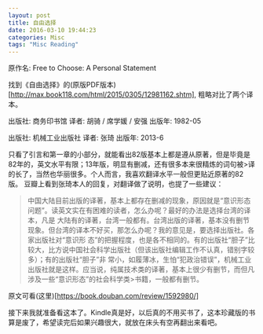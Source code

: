 ```yaml
---
layout: post
title: 自由选择
date: 2016-03-10 19:44:23
categories: Misc
tags: "Misc Reading"
---
```


原作名: Free to Choose: A Personal Statement

找到《自由选择》的(原版PDF版本)[http://max.book118.com/html/2015/0305/12981162.shtm], 粗略对比了两个译本。


出版社: 商务印书馆
译者: 胡骑 / 席学媛 / 安强
出版年: 1982-05

出版社: 机械工业出版社
译者: 张琦
出版年: 2013-6

只看了引言和第一章的小部分，就能看出82版基本上都是遵从原著，但是毕竟是82年的，英文水平有限；13年版，明显有删减，还有很多本来很精炼的词句被>译的长了，当然也华丽很多。个人而言，我喜欢翻译水平一般但更贴近原著的82版。
豆瓣上看到张琦本人的回复，对翻译做了说明，也提了一些建议：

>中国大陆目前出版的译著，基本上都存在删减的现象，原因就是“意识形态问题”。读英文实在有困难的读者，怎么办呢？最好的办法是选择台湾的译本，凡是
大陆有的译著，台湾一般都有。台湾出版的译著，基本没有删节现象。但台湾的译本不好买，那怎么办呢？我的意见是，要选择出版社。各家出版社对“意识形
态”的把握程度，也是各不相同的。有的出版社“胆子”比较大，比方说中国社会科学出版社（但该出版社编辑工作不认真，错别字较多）；有的出版社“胆子”非
常小，如履薄冰，生怕“犯政治错误”，机械工业出版社就是这样。应当说，纯属技术类的译著，基本上很少有删节，而但凡涉及一些“意识形态”的社会科学类>书籍，一般都有删节。

原文可看(这里)[https://book.douban.com/review/1592980/]

接下来我就准备看这本了。Kindle真是好，以后真的不用买书了，这本珍藏版的书算是废了，希望读完后如果兴趣很大，就放在床头有空再翻出来看吧。
